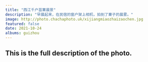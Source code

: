 ```yaml
---
title: "西江千户苗寨晨景"
description: "早晨起来，在民宿的窗户架上相机，拍到了寨子的晨雾。"
image: http://photo.chachaphoto.uk/xijiangmiaozhaizaochen.jpg
featured: false
date: 2021-10-24
albums: guizhou
---
```


## This is the full description of the photo.
